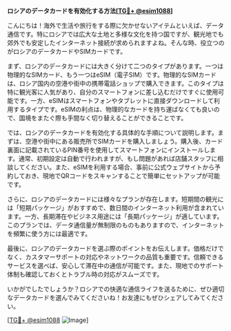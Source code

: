**ロシアのデータカードを有効化する方法[[TG💪+ @esim1088](https://t.me/s/esim1088)]**

こんにちは！海外で生活や旅行をする際に欠かせないアイテムといえば、データ通信です。特にロシアでは広大な土地と多様な文化を持つ国ですが、観光地でも郊外でも安定したインターネット接続が求められますよね。そんな時、役立つのがロシアのデータカードやSIMカードです。

まず、ロシアのデータカードには大きく分けて二つのタイプがあります。一つは物理的なSIMカード、もう一つはeSIM（電子SIM）です。物理的なSIMカードは、ロシア国内の空港や街中の携帯電話ショップで購入できます。このタイプは特に観光客に人気があり、自分のスマートフォンに差し込むだけですぐに使用可能です。一方、eSIMはスマートフォンやタブレットに直接ダウンロードして利用するタイプです。eSIMの利点は、物理的なカードを持ち運ばなくても良いので、国境をまたぐ際も手間なく切り替えることができることです。

では、ロシアのデータカードを有効化する具体的な手順について説明します。まずは、空港や街中にある販売所でSIMカードを購入しましょう。購入後、カード裏面に記載されているPIN番号を使用してスマートフォンにインストールします。通常、初期設定は自動で行われますが、もし問題があれば店舗スタッフに相談してください。また、eSIMを利用する場合、事前に公式ウェブサイトから予約しておき、現地でQRコードをスキャンすることで簡単にセットアップが可能です。

さらに、ロシアのデータカードには様々なプランが存在します。短期間の観光には「短期パッケージ」がおすすめで、数日間のインターネット利用が含まれています。一方、長期滞在やビジネス用途には「長期パッケージ」が適しています。このプランでは、データ通信量が無制限のものもありますので、インターネットを頻繁に使う方には最適です。

最後に、ロシアのデータカードを選ぶ際のポイントをお伝えします。価格だけでなく、カスタマーサポートの対応やネットワークの品質も重要です。信頼できるサービスを選べば、安心して滞在中の通信が可能です。また、現地でのサポート体制も確認しておくとトラブル時の対応がスムーズです。

いかがでしたでしょうか？ロシアでの快適な通信ライフを送るために、ぜひ適切なデータカードを選んでみてくださいね！お友達にもぜひシェアしてみてください。

[[TG💪+ @esim1088](https://t.me/s/esim1088) ![Image](https://i.postimg.cc/Y0z9fWf4/image.png)]